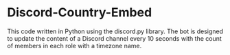 # Discord-Country-Embed

This code written in Python using the discord.py library. The bot is designed to update the content of a Discord channel every 10 seconds with the count of members in each role with a timezone name. 